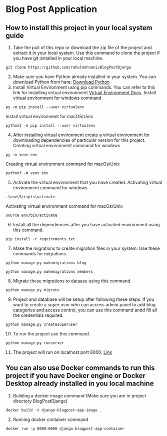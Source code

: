 # Blog Post Application
## How to install this project in your local system guide
1. Take the pull of this repo or download the zip file of the project and extract it in your local system. Use this command to clone the project if you have git isntalled in your local machine.
```
git clone https://github.com/rahulmohnani/BlogPostDjango
```
2. Make sure you have Python already installed in your system. You can download Python from here: [Download Python](https://www.python.org/downloads/)
3. Install Virtual Environment using pip commands. You can refer to this link for installing virtual environment [Virtual Environment Docs](https://packaging.python.org/en/latest/guides/installing-using-pip-and-virtual-environments/).
Install virtual environment for windows command
```
py -m pip install --user virtualenv
```
Install virtual environment for macOS/Unix
```
python3 -m pip install --user virtualenv
```
4. After installing virtual environment create a virtual environment for downloading dependencies of particular version for this project. 
Creating virtual environment command for windows
```
py -m venv env
```
Creating virtual environment command for macOs/Unix
```
python3 -m venv env
```
5. Activate the virtual environment that you have created.
Activating virtual environment command for windows
```
.\env\Scripts\activate
```
Activating virtual environment command for macOs/Unix
```
source env/bin/activate
```
6. Install all the dependencies after you have activated environment using this command.
```
pip install -r requirements.txt
```
7. Make the migrations to create migration files in your system. Use these commands for migrations.
```
python manage.py makemigrations blog
```
```
python manage.py makemigrations members
```
8. Migrate these migrations to dataase using this command.
```
python manage.py migrate
```
9. Project and database will be setup after following these steps. If you want to create a super user who can access admin panel to add blog categories and access control, you can use this command andd fill all the credentials required.
```
python manage.py createsuperuser
```
10. To run the project use this command.
```
python manage.py runserver
```
11. The project will run on localhost port 8000. [Link](http://127.0.0.1:8000/)

## You can also use Docker commands to run this project if you have Docker engine or Docker Desktop already installed in you local machine

1. Building a docker image command (Make sure you are in project directory BlogPostDjango)

```
docker build -t django-blogpost-app-image .
```
2. Running docker container command
```
docker run -p 8000:8000 django-blogpost-app-container
```
